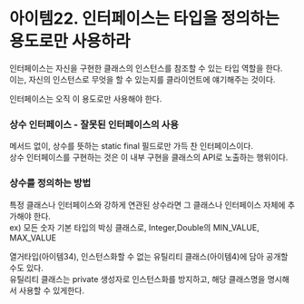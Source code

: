 # 아이템22. 인터페이스는 타입을 정의하는 용도로만 사용하라

인터페이스는 자신을 구현한 클래스의 인스턴스를 참조할 수 있는 타입 역할을 한다.  
이는, 자신의 인스턴스로 무엇을 할 수 있는지를 클라이언트에 얘기해주는 것이다.

인터페이스는 오직 이 용도로만 사용해야 한다.

### 상수 인터페이스 - 잘못된 인터페이스의 사용

메서드 없이, 상수를 뜻하는 static final 필드로만 가득 찬 인터페이스이다.  
상수 인터페이스를 구현하는 것은 이 내부 구현을 클래스의 API로 노출하는 행위이다.

### 상수를 정의하는 방법

특정 클래스나 인터페이스와 강하게 연관된 상수라면 그 클래스나 인터페이스 자체에 추가해야 한다.  
ex) 모든 숫자 기본 타입의 박싱 클래스로, Integer,Double의 MIN_VALUE, MAX_VALUE

열거타입(아이템34), 인스턴스화할 수 없는 유틸리티 클래스(아이템4)에 담아 공개할 수도 있다.  
유틸리티 클래스는 private 생성자로 인스턴스화를 방지하고, 해당 클래스명을 명시해서 사용할 수 있게한다.
